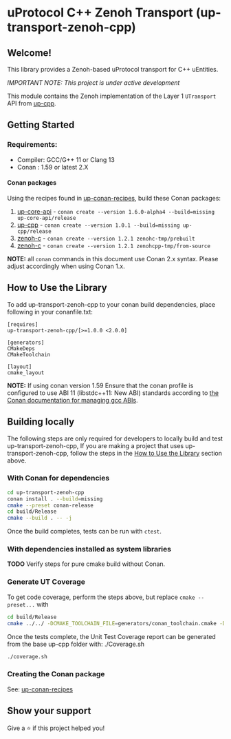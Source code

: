 # uProtocol C++ Zenoh Transport (up-transport-zenoh-cpp)

## Welcome!

This library provides a Zenoh-based uProtocol transport for C++ uEntities.

_*IMPORTANT NOTE:* This project is under active development_

This module contains the Zenoh implementation of the Layer 1 `UTransport` API
from [up-cpp][cpp-api-repo].

## Getting Started

### Requirements:

- Compiler: GCC/G++ 11 or Clang 13
- Conan : 1.59 or latest 2.X

#### Conan packages

Using the recipes found in [up-conan-recipes][conan-recipe-repo], build these
Conan packages:

1. [up-core-api][spec-repo] -
   `conan create --version 1.6.0-alpha4 --build=missing up-core-api/release`
2. [up-cpp][cpp-api-repo] -
   `conan create --version 1.0.1 --build=missing up-cpp/release`
3. [zenoh-c][zenoh-repo] - `conan create --version 1.2.1 zenohc-tmp/prebuilt`
4. [zenoh-c][zenoh-repo] -
   `conan create --version 1.2.1 zenohcpp-tmp/from-source`

**NOTE:** all `conan` commands in this document use Conan 2.x syntax. Please
adjust accordingly when using Conan 1.x.

## How to Use the Library

To add up-transport-zenoh-cpp to your conan build dependencies, place following
in your conanfile.txt:

```text
[requires]
up-transport-zenoh-cpp/[>=1.0.0 <2.0.0]

[generators]
CMakeDeps
CMakeToolchain

[layout]
cmake_layout
```

**NOTE:** If using conan version 1.59 Ensure that the conan profile is
configured to use ABI 11 (libstdc++11: New ABI) standards according to [the
Conan documentation for managing gcc ABIs][conan-abi-docs].

## Building locally

The following steps are only required for developers to locally build and test
up-transport-zenoh-cpp, If you are making a project that uses
up-transport-zenoh-cpp, follow the steps in the
[How to Use the Library](#how-to-use-the-library) section above.

### With Conan for dependencies

```bash
cd up-transport-zenoh-cpp
conan install . --build=missing
cmake --preset conan-release
cd build/Release
cmake --build . -- -j
```

Once the build completes, tests can be run with `ctest`.

### With dependencies installed as system libraries

**TODO** Verify steps for pure cmake build without Conan.

### Generate UT Coverage

To get code coverage, perform the steps above, but replace `cmake --preset...`
with

```bash
cd build/Release
cmake ../../ -DCMAKE_TOOLCHAIN_FILE=generators/conan_toolchain.cmake -DCMAKE_BUILD_TYPE=Coverage
```

Once the tests complete, the Unit Test Coverage report can be generated from the
base up-cpp folder with: ./Coverage.sh

```bash
./coverage.sh
```

### Creating the Conan package

See: [up-conan-recipes][conan-recipe-repo]

## Show your support

Give a ⭐️ if this project helped you!

[conan-recipe-repo]: https://github.com/eclipse-uprotocol/up-conan-recipes
[spec-repo]: https://github.com/eclipse-uprotocol/up-spec
[cpp-api-repo]: https://github.com/eclipse-uprotocol/up-cpp
[zenoh-repo]: https://github.com/eclipse-zenoh/zenoh-cpp
[conan-abi-docs]: https://docs.conan.io/en/1.60/howtos/manage_gcc_abi.html
